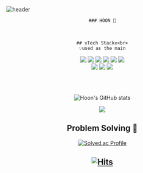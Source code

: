 <!--
**devch96/devch96** is a ✨ _special_ ✨ repository because its `README.md` (this file) appears on your GitHub profile.

Here are some ideas to get you started:

- 🔭 I’m currently working on ...
- 🌱 I’m currently learning ...
- 👯 I’m looking to collaborate on ...
- 🤔 I’m looking for help with ...
- 💬 Ask me about ...
- 📫 How to reach me: ...
- 😄 Pronouns: ...
- ⚡ Fun fact: ...
-->
![header](https://capsule-render.vercel.app/api?type=slice&color=auto&height=200&section=header&text=Hi%20There&desc=I'm%20Hoon&fontSize=60&rotate=14&fontAlignY=25&fontAlign=75&descAlignY=43&descAlign=80&&animation=twinkling)

<div align="center">
  
    ### HOON 🐥
  
  <br>

    ## ⚒️Tech Stack⚒️<br>
    💡used as the main

   <!--기술스택-->
<p align="center" display="inline-block">
  <img src="https://img.shields.io/badge/JAVA-007396?style=for-the-badge&logo=java&logoColor=white"> 
    <img src="https://img.shields.io/badge/Spring-6DB33F?style=for-the-badge&logo=Spring&logoColor=white">
    <img src="https://img.shields.io/badge/SpringBoot-6DB33F?style=for-the-badge&logo=SpringBoot&logoColor=white">
    <img src="https://img.shields.io/badge/mysql-4479A1?style=for-the-badge&logo=mysql&logoColor=white">
    <img src="https://img.shields.io/badge/AWS-232F3E?style=for-the-badge&logo=Amazon AWS&logoColor=white">
    <img src="https://img.shields.io/badge/Python-3776AB?style=for-the-badge&logo=Python&logoColor=white">
  <br>
    <img src="https://img.shields.io/badge/SpringSecurity-6DB33F?style=for-the-badge&logo=SpringSecurity&logoColor=white">
    <img src="https://img.shields.io/badge/Django-092E20?style=for-the-badge&logo=Django&logoColor=white">
    <img src="https://img.shields.io/badge/Linux-FCC624?style=for-the-badge&logo=Linux&logoColor=white">


</p><br>

<br>

  ![Hoon's GitHub stats](https://github-readme-stats.vercel.app/api?username=devch96&show_icons=true&theme=radical)

  
  
  <img align="center" src="https://github-readme-stats.vercel.app/api/top-langs/?username=devch96&theme=dracula&exclude_repo=clone-web-scrapper,clone-zoom&hide=Procfile&layout=compact"/>
  
 
 ## Problem Solving :muscle: 

  [![Solved.ac Profile](http://mazassumnida.wtf/api/generate_badge?boj=chjung96)](https://solved.ac/chjung96)<br/>

[![Hits](https://hits.seeyoufarm.com/api/count/incr/badge.svg?url=https%3A%2F%2Fgithub.com%2Fdevch96&count_bg=%236FC82A&title_bg=%23555555&icon=fluentd.svg&icon_color=%23E7E7E7&title=hits&edge_flat=false)](https://hits.seeyoufarm.com)
  ---
</div>
 
